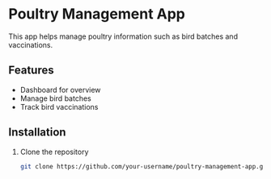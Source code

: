 # Poultry Management App

This app helps manage poultry information such as bird batches and vaccinations.

## Features

- Dashboard for overview
- Manage bird batches
- Track bird vaccinations

## Installation

1. Clone the repository
   ```bash
   git clone https://github.com/your-username/poultry-management-app.git
